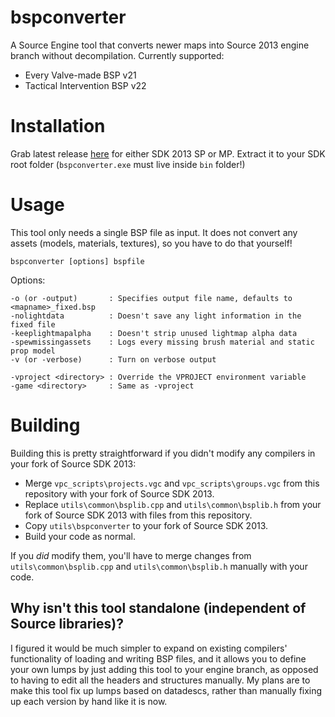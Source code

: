 # bspconverter
A Source Engine tool that converts newer maps into Source 2013 engine branch without decompilation.
Currently supported:
- Every Valve-made BSP v21
- Tactical Intervention BSP v22

# Installation
Grab latest release [here](https://github.com/PiMoNFeeD/bspconverter/releases) for either SDK 2013 SP or MP. Extract it to your SDK root folder (`bspconverter.exe` must live inside `bin` folder!)

# Usage
This tool only needs a single BSP file as input. It does not convert any assets (models, materials, textures), so you have to do that yourself!
```
bspconverter [options] bspfile
```
Options:
```
-o (or -output)       : Specifies output file name, defaults to <mapname>_fixed.bsp
-nolightdata          : Doesn't save any light information in the fixed file
-keeplightmapalpha    : Doesn't strip unused lightmap alpha data
-spewmissingassets    : Logs every missing brush material and static prop model
-v (or -verbose)      : Turn on verbose output

-vproject <directory> : Override the VPROJECT environment variable
-game <directory>     : Same as -vproject
```

# Building
Building this is pretty straightforward if you didn't modify any compilers in your fork of Source SDK 2013:
- Merge `vpc_scripts\projects.vgc` and `vpc_scripts\groups.vgc` from this repository with your fork of Source SDK 2013.
- Replace `utils\common\bsplib.cpp` and `utils\common\bsplib.h` from your fork of Source SDK 2013 with files from this repository.
- Copy `utils\bspconverter` to your fork of Source SDK 2013.
- Build your code as normal.

If you *did* modify them, you'll have to merge changes from `utils\common\bsplib.cpp` and `utils\common\bsplib.h` manually with your code.

## Why isn't this tool standalone (independent of Source libraries)?
I figured it would be much simpler to expand on existing compilers' functionality of loading and writing BSP files, and it allows you to define your own lumps by just adding this tool to your engine branch, as opposed to having to edit all the headers and structures manually.
My plans are to make this tool fix up lumps based on datadescs, rather than manually fixing up each version by hand like it is now.